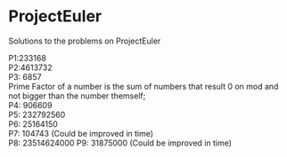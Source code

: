 # ProjectEuler
Solutions to the problems on ProjectEuler  
  
P1:233168  
P2:4613732  
P3: 6857  
	Prime Factor of a number is the sum of numbers that result 0 on mod and not bigger than the number themself;  
P4: 906609  
P5: 232792560  
P6: 25164150  
P7: 104743 (Could be improved in time)  
P8: 23514624000 
P9: 31875000 (Could be improved in time)  
